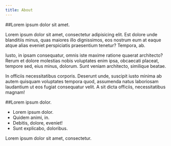 ```yaml
---
title: About
---
```


##Lorem ipsum dolor sit amet.

Lorem ipsum dolor sit amet, consectetur adipisicing elit. Est dolore unde blanditiis minus, quas maiores illo dignissimos, eos nostrum eum at eaque atque alias eveniet perspiciatis praesentium tenetur? Tempora, ab.

Iusto, in ipsam consequatur, omnis iste maxime ratione quaerat architecto? Rerum et dolore molestias nobis voluptates enim ipsa, obcaecati placeat, tempore sed, eius minus, dolorum. Sunt veniam architecto, similique beatae.

In officiis necessitatibus corporis. Deserunt unde, suscipit iusto minima ab autem quisquam voluptates tempora quod, assumenda natus laboriosam laudantium ut eos fugiat consequatur velit. A sit dicta officiis, necessitatibus magnam!

##Lorem ipsum dolor.

- Lorem ipsum dolor.
- Quidem animi, in.
- Debitis, dolore, eveniet!
- Sunt explicabo, doloribus.

Lorem ipsum dolor sit amet, consectetur.
